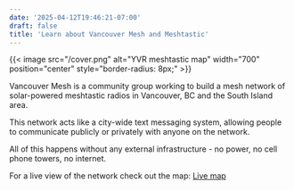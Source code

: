 ```yaml
---
date: '2025-04-12T19:46:21-07:00'
draft: false
title: 'Learn about Vancouver Mesh and Meshtastic'
---
```

{{< image src="/cover.png" alt="YVR meshtastic map" width="700" position="center" style="border-radius: 8px;" >}}

Vancouver Mesh is a community group working to build a mesh network of solar-powered meshtastic radios in Vancouver, BC and the South Island area.

This network acts like a city-wide text messaging system, allowing people to communicate publicly or privately with anyone on the network. 

All of this happens without any external infrastructure - no power, no cell phone towers, no internet.

For a live view of the network check out the map: [Live map](https://meshtastic.davekeogh.com/?lat=49.154039828174675&lng=236.8054962158203&zoom=10)